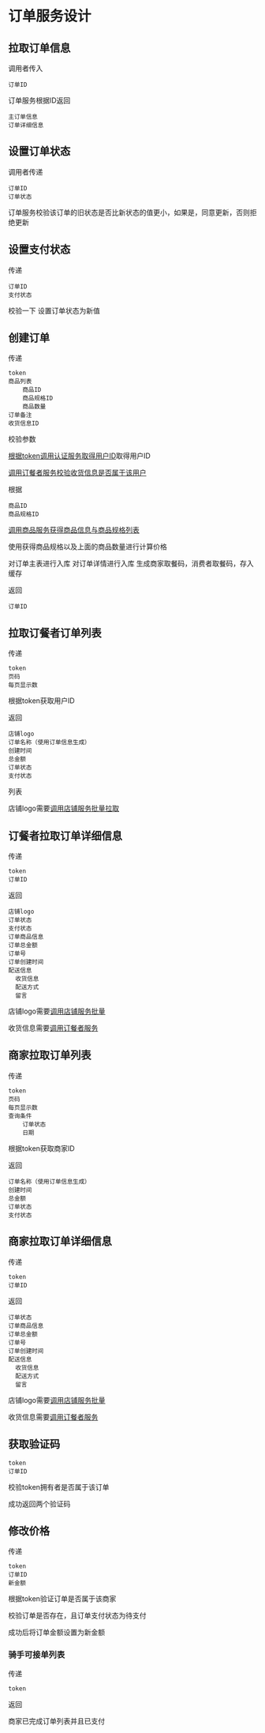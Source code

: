 # 订单服务设计

## 拉取订单信息

调用者传入

```
订单ID
```

订单服务根据ID返回

```
主订单信息
订单详细信息
```

## 设置订单状态

调用者传递

```
订单ID
订单状态
```

订单服务校验该订单的旧状态是否比新状态的值更小，如果是，同意更新，否则拒绝更新

## 设置支付状态

传递

```
订单ID
支付状态
```

校验一下
设置订单状态为新值

## 创建订单

传递

```
token
商品列表
    商品ID
    商品规格ID
    商品数量
订单备注
收货信息ID
```

校验参数

[根据token调用认证服务取得用户ID](./../基础设施服务群设计.md#鉴权)取得用户ID

[调用订餐者服务校验收货信息是否属于该用户](./订餐者服务设计.md#根据收货信息ID拉取)

根据

```
商品ID
商品规格ID
```

[调用商品服务获得商品信息与商品规格列表](./商品服务设计.md#根据商品ID与规格ID列表拉取商品信息)

使用获得商品规格以及上面的商品数量进行计算价格

对订单主表进行入库
对订单详情进行入库
生成商家取餐码，消费者取餐码，存入缓存

返回

```
订单ID
```

## 拉取订餐者订单列表

传递

```
token
页码
每页显示数
```

根据token获取用户ID

返回

```
店铺logo
订单名称（使用订单信息生成）
创建时间
总金额
订单状态
支付状态
```

列表

店铺logo需要[调用店铺服务批量拉取](./店铺服务设计.md#根据店铺ID列表批量拉取店铺)

## 订餐者拉取订单详细信息

传递

```
token
订单ID
```

返回

```
店铺logo
订单状态
支付状态
订单商品信息
订单总金额
订单号
订单创建时间
配送信息
  收货信息
  配送方式
  留言
```

店铺logo需要[调用店铺服务批量](./店铺服务设计.md#获取店铺信息)

收货信息需要[调用订餐者服务](./订餐者服务设计.md#根据收货信息ID拉取)

## 商家拉取订单列表

传递

```
token
页码
每页显示数
查询条件
    订单状态
    日期
```

根据token获取商家ID

返回

```
订单名称（使用订单信息生成）
创建时间
总金额
订单状态
支付状态
```

## 商家拉取订单详细信息

传递

```
token
订单ID
```

返回

```
订单状态
订单商品信息
订单总金额
订单号
订单创建时间
配送信息
  收货信息
  配送方式
  留言
```

店铺logo需要[调用店铺服务批量](./店铺服务设计.md#获取店铺信息)

收货信息需要[调用订餐者服务](./订餐者服务设计.md#根据收货信息ID拉取)

## 获取验证码

```
token
订单ID
```

校验token拥有者是否属于该订单

成功返回两个验证码

## 修改价格

传递

```
token
订单ID
新金额
```

根据token验证订单是否属于该商家

校验订单是否存在，且订单支付状态为待支付

成功后将订单金额设置为新金额

### 骑手可接单列表

传递

```
token
```

返回

商家已完成订单列表并且已支付
